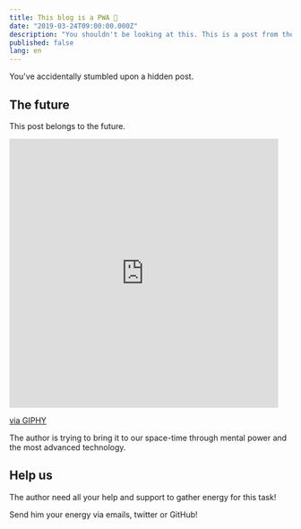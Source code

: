 ```yaml
---
title: This blog is a PWA 💯
date: "2019-03-24T09:00:00.000Z"
description: "You shouldn't be looking at this. This is a post from the future"
published: false
lang: en
---
```


You've accidentally stumbled upon a hidden post.

## The future

This post belongs to the future.

<iframe src="https://giphy.com/embed/3ohhwiSbK4IdpTIB0Y" width="480" height="480" frameBorder="0" class="giphy-embed" allowFullScreen></iframe><p><a href="https://giphy.com/gifs/time-endless-history-3ohhwiSbK4IdpTIB0Y">via GIPHY</a></p>


The author is trying to bring it to our space-time through mental power and the most advanced technology.

## Help us

The author need all your help and support to gather energy for this task!

Send him your energy via emails, twitter or GitHub!
